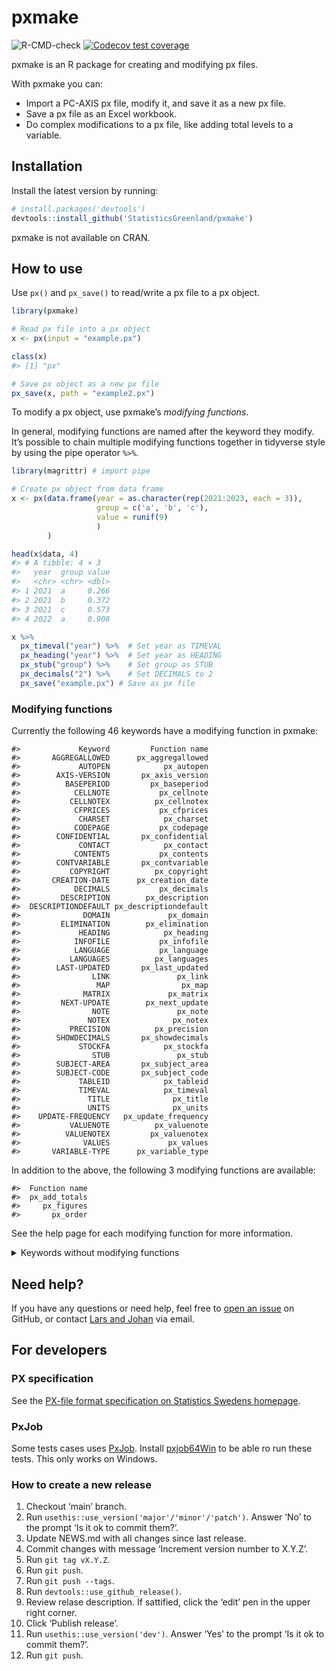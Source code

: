 
<!-- README.md is generated from README.Rmd. Please edit that file -->

# pxmake

<!-- badges: start -->

![R-CMD-check](https://github.com/StatisticsGreenland/pxmake/actions/workflows/R-CMD-check.yml/badge.svg)
[![Codecov test
coverage](https://codecov.io/gh/StatisticsGreenland/pxmake/branch/main/graph/badge.svg)](https://app.codecov.io/gh/StatisticsGreenland/pxmake?branch=main)
<!-- badges: end -->

pxmake is an R package for creating and modifying px files.

With pxmake you can:

- Import a PC-AXIS px file, modify it, and save it as a new px file.
- Save a px file as an Excel workbook.
- Do complex modifications to a px file, like adding total levels to a
  variable.

## Installation

Install the latest version by running:

``` r
# install.packages('devtools')
devtools::install_github('StatisticsGreenland/pxmake')
```

pxmake is not available on CRAN.

## How to use

Use `px()` and `px_save()` to read/write a px file to a px object.

``` r
library(pxmake)

# Read px file into a px object
x <- px(input = "example.px")

class(x)
#> [1] "px"

# Save px object as a new px file
px_save(x, path = "example2.px")
```

To modify a px object, use pxmake’s *modifying functions*.

In general, modifying functions are named after the keyword they modify.
It’s possible to chain multiple modifying functions together in
tidyverse style by using the pipe operator `%>%`.

``` r
library(magrittr) # import pipe

# Create px object from data frame
x <- px(data.frame(year = as.character(rep(2021:2023, each = 3)), 
                   group = c('a', 'b', 'c'), 
                   value = runif(9)
                   )
        ) 

head(x$data, 4)
#> # A tibble: 4 × 3
#>   year  group value
#>   <chr> <chr> <dbl>
#> 1 2021  a     0.266
#> 2 2021  b     0.372
#> 3 2021  c     0.573
#> 4 2022  a     0.908

x %>% 
  px_timeval("year") %>%  # Set year as TIMEVAL
  px_heading("year") %>%  # Set year as HEADING
  px_stub("group") %>%    # Set group as STUB
  px_decimals("2") %>%    # Set DECIMALS to 2
  px_save("example.px") # Save as px file
```

### Modifying functions

Currently the following 46 keywords have a modifying function in pxmake:

    #>             Keyword         Function name
    #>       AGGREGALLOWED      px_aggregallowed
    #>             AUTOPEN            px_autopen
    #>        AXIS-VERSION       px_axis_version
    #>          BASEPERIOD         px_baseperiod
    #>            CELLNOTE           px_cellnote
    #>           CELLNOTEX          px_cellnotex
    #>            CFPRICES           px_cfprices
    #>             CHARSET            px_charset
    #>            CODEPAGE           px_codepage
    #>        CONFIDENTIAL       px_confidential
    #>             CONTACT            px_contact
    #>            CONTENTS           px_contents
    #>        CONTVARIABLE       px_contvariable
    #>           COPYRIGHT          px_copyright
    #>       CREATION-DATE      px_creation_date
    #>            DECIMALS           px_decimals
    #>         DESCRIPTION        px_description
    #>  DESCRIPTIONDEFAULT px_descriptiondefault
    #>              DOMAIN             px_domain
    #>         ELIMINATION        px_elimination
    #>             HEADING            px_heading
    #>            INFOFILE           px_infofile
    #>            LANGUAGE           px_language
    #>           LANGUAGES          px_languages
    #>        LAST-UPDATED       px_last_updated
    #>                LINK               px_link
    #>                 MAP                px_map
    #>              MATRIX             px_matrix
    #>         NEXT-UPDATE        px_next_update
    #>                NOTE               px_note
    #>               NOTEX              px_notex
    #>           PRECISION          px_precision
    #>        SHOWDECIMALS       px_showdecimals
    #>             STOCKFA            px_stockfa
    #>                STUB               px_stub
    #>        SUBJECT-AREA       px_subject_area
    #>        SUBJECT-CODE       px_subject_code
    #>             TABLEID            px_tableid
    #>             TIMEVAL            px_timeval
    #>               TITLE              px_title
    #>               UNITS              px_units
    #>    UPDATE-FREQUENCY   px_update_frequency
    #>           VALUENOTE          px_valuenote
    #>          VALUENOTEX         px_valuenotex
    #>              VALUES             px_values
    #>       VARIABLE-TYPE      px_variable_type

In addition to the above, the following 3 modifying functions are
available:

    #>  Function name
    #>  px_add_totals
    #>     px_figures
    #>       px_order

See the help page for each modifying function for more information.

<details>
<summary>
Keywords without modifying functions
</summary>

These 38 keywords currently doesn’t have a modifying function, but can
be implemented.

    #>              Keyword          Function name Priority Complexity
    #>         ATTRIBUTE-ID        px_attribute_id                    
    #>       ATTRIBUTE-TEXT      px_attribute_text                    
    #>           ATTRIBUTES          px_attributes                    
    #>                 DATA                px_data       **       Easy
    #>             DATABASE            px_database                    
    #>             DATANOTE            px_datanote                    
    #>         DATANOTECELL        px_datanotecell                    
    #>          DATANOTESUM         px_datanotesum                    
    #>          DATASYMBOL1         px_datasymbol1                    
    #>          DATASYMBOL2         px_datasymbol2                    
    #>          DATASYMBOL3         px_datasymbol3                    
    #>          DATASYMBOL4         px_datasymbol4                    
    #>          DATASYMBOL5         px_datasymbol5                    
    #>          DATASYMBOL6         px_datasymbol6                    
    #>        DATASYMBOLNIL       px_datasymbolnil                    
    #>        DATASYMBOLSUM       px_datasymbolsum                    
    #>               DAYADJ              px_dayadj                    
    #>        DEFAULT-GRAPH       px_default_graph                    
    #>       DIRECTORY-PATH      px_directory_path                    
    #>         DOUBLECOLUMN        px_doublecolumn                    
    #>      FIRST-PUBLISHED     px_first_published                    
    #>          HIERARCHIES         px_hierarchies                    
    #>      HIERARCHYLEVELS     px_hierarchylevels                    
    #>  HIERARCHYLEVELSOPEN px_hierarchylevelsopen                    
    #>       HIERARCHYNAMES      px_hierarchynames                    
    #>                 INFO                px_info                    
    #>                 KEYS                px_keys                    
    #>              META-ID             px_meta_id                    
    #>  OFFICIAL-STATISTICS px_official_statistics                    
    #>          PARTITIONED         px_partitioned                    
    #>             PRESTEXT            px_prestext                    
    #>            PX-SERVER           px_px_server                    
    #>            REFPERIOD           px_refperiod                    
    #>             ROUNDING            px_rounding                    
    #>              SEASADJ             px_seasadj                    
    #>               SOURCE              px_source       **     Medium
    #>               SURVEY              px_survey                    
    #>             SYNONYMS            px_synonyms

Finally these 2 keywords will not have a modifying function, because
they are automatically determined by the data.

    #>       Keyword
    #>         CODES
    #>  VARIABLECODE

</details>

## Need help?

If you have any questions or need help, feel free to [open an
issue](https://github.com/StatisticsGreenland/pxmake/issues/new) on
GitHub, or contact [Lars and
Johan](https://github.com/StatisticsGreenland/pxmake/graphs/contributors)
via email.

## For developers

### PX specification

See the [PX-file format specification on Statistics Swedens
homepage](https://www.scb.se/globalassets/vara-tjanster/px-programmen/px-file_format_specification_2013.pdf).

### PxJob

Some tests cases uses
[PxJob](https://www.stat.fi/tup/tilastotietokannat/px-tuoteperhe_en.html).
Install [pxjob64Win](https://github.com/StatisticsGreenland/pxjob64Win)
to be able ro run these tests. This only works on Windows.

### How to create a new release

1.  Checkout ‘main’ branch.
2.  Run `usethis::use_version('major'/'minor'/'patch')`. Answer ‘No’ to
    the prompt ‘Is it ok to commit them?’.
3.  Update NEWS.md with all changes since last release.
4.  Commit changes with message ‘Increment version number to X.Y.Z’.
5.  Run `git tag vX.Y.Z`.
6.  Run `git push`.
7.  Run `git push --tags`.
8.  Run `devtools::use_github_release()`.
9.  Review relase description. If sattified, click the ‘edit’ pen in the
    upper right corner.
10. Click ‘Publish release’.
11. Run `usethis::use_version('dev')`. Answer ‘Yes’ to the prompt ‘Is it
    ok to commit them?’.
12. Run `git push`.
